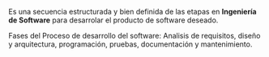 Es una secuencia estructurada y bien definida de las etapas en **Ingeniería de Software** para desarrolar el producto de software deseado.

Fases del Proceso de desarrollo del software:
Analisis de requisitos, diseño y arquitectura, programación, pruebas, documentación y mantenimiento.
